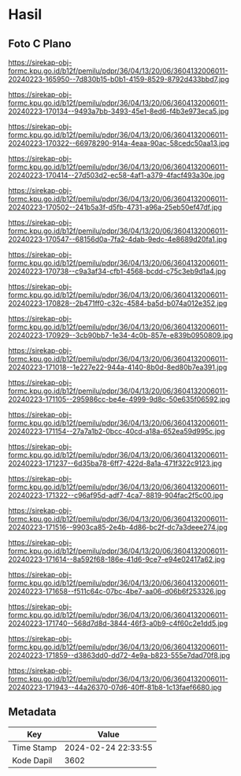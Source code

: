 # Hasil

## Foto C Plano

https://sirekap-obj-formc.kpu.go.id/b12f/pemilu/pdpr/36/04/13/20/06/3604132006011-20240223-165950--7d830b15-b0b1-4159-8529-8792d433bbd7.jpg

https://sirekap-obj-formc.kpu.go.id/b12f/pemilu/pdpr/36/04/13/20/06/3604132006011-20240223-170134--9493a7bb-3493-45e1-8ed6-f4b3e973eca5.jpg

https://sirekap-obj-formc.kpu.go.id/b12f/pemilu/pdpr/36/04/13/20/06/3604132006011-20240223-170322--66978290-914a-4eaa-90ac-58cedc50aa13.jpg

https://sirekap-obj-formc.kpu.go.id/b12f/pemilu/pdpr/36/04/13/20/06/3604132006011-20240223-170414--27d503d2-ec58-4af1-a379-4facf493a30e.jpg

https://sirekap-obj-formc.kpu.go.id/b12f/pemilu/pdpr/36/04/13/20/06/3604132006011-20240223-170502--241b5a3f-d5fb-4731-a96a-25eb50ef47df.jpg

https://sirekap-obj-formc.kpu.go.id/b12f/pemilu/pdpr/36/04/13/20/06/3604132006011-20240223-170547--68156d0a-7fa2-4dab-9edc-4e8689d20fa1.jpg

https://sirekap-obj-formc.kpu.go.id/b12f/pemilu/pdpr/36/04/13/20/06/3604132006011-20240223-170738--c9a3af34-cfb1-4568-bcdd-c75c3eb9d1a4.jpg

https://sirekap-obj-formc.kpu.go.id/b12f/pemilu/pdpr/36/04/13/20/06/3604132006011-20240223-170828--2b471ff0-c32c-4584-ba5d-b074a012e352.jpg

https://sirekap-obj-formc.kpu.go.id/b12f/pemilu/pdpr/36/04/13/20/06/3604132006011-20240223-170929--3cb90bb7-1e34-4c0b-857e-e839b0950809.jpg

https://sirekap-obj-formc.kpu.go.id/b12f/pemilu/pdpr/36/04/13/20/06/3604132006011-20240223-171018--1e227e22-944a-4140-8b0d-8ed80b7ea391.jpg

https://sirekap-obj-formc.kpu.go.id/b12f/pemilu/pdpr/36/04/13/20/06/3604132006011-20240223-171105--295986cc-be4e-4999-9d8c-50e635f06592.jpg

https://sirekap-obj-formc.kpu.go.id/b12f/pemilu/pdpr/36/04/13/20/06/3604132006011-20240223-171154--27a7a1b2-0bcc-40cd-a18a-652ea59d995c.jpg

https://sirekap-obj-formc.kpu.go.id/b12f/pemilu/pdpr/36/04/13/20/06/3604132006011-20240223-171237--6d35ba78-6ff7-422d-8a1a-471f322c9123.jpg

https://sirekap-obj-formc.kpu.go.id/b12f/pemilu/pdpr/36/04/13/20/06/3604132006011-20240223-171322--c96af95d-adf7-4ca7-8819-904fac2f5c00.jpg

https://sirekap-obj-formc.kpu.go.id/b12f/pemilu/pdpr/36/04/13/20/06/3604132006011-20240223-171516--9903ca85-2e4b-4d86-bc2f-dc7a3deee274.jpg

https://sirekap-obj-formc.kpu.go.id/b12f/pemilu/pdpr/36/04/13/20/06/3604132006011-20240223-171614--8a592f68-186e-41d6-9ce7-e94e02417a62.jpg

https://sirekap-obj-formc.kpu.go.id/b12f/pemilu/pdpr/36/04/13/20/06/3604132006011-20240223-171658--f511c64c-07bc-4be7-aa06-d06b6f253326.jpg

https://sirekap-obj-formc.kpu.go.id/b12f/pemilu/pdpr/36/04/13/20/06/3604132006011-20240223-171740--568d7d8d-3844-46f3-a0b9-c4f60c2e1dd5.jpg

https://sirekap-obj-formc.kpu.go.id/b12f/pemilu/pdpr/36/04/13/20/06/3604132006011-20240223-171859--d3863dd0-dd72-4e9a-b823-555e7dad70f8.jpg

https://sirekap-obj-formc.kpu.go.id/b12f/pemilu/pdpr/36/04/13/20/06/3604132006011-20240223-171943--44a26370-07d6-40ff-81b8-1c13faef6680.jpg


## Metadata

| Key        | Value               |
| ---------- | ------------------- |
| Time Stamp | 2024-02-24 22:33:55 |
| Kode Dapil | 3602                |



